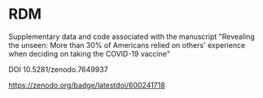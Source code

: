 # RDM
Supplementary data and code associated with the manuscript "Revealing the unseen: More than 30% of Americans relied on others' experience when deciding on taking the COVID-19 vaccine"

DOI 10.5281/zenodo.7649937

https://zenodo.org/badge/latestdoi/600241718
